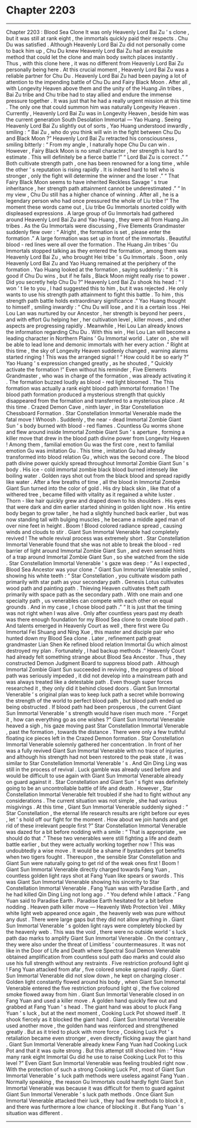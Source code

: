 
# Chapter 2203


---

Chapter 2203 : Blood Sea Clone
It was only Heavenly Lord Bai Zu ’ s clone , but it was still at rank eight , the immortals quickly paid their respects .
Chu Du was satisfied .
Although Heavenly Lord Bai Zu did not personally come to back him up , Chu Du knew Heavenly Lord Bai Zu had an exquisite method that could let the clone and main body switch places instantly . Thus , with this clone here , it was no different from Heavenly Lord Bai Zu personally being here .
At this crucial moment , Heavenly Lord Bai Zu was a reliable partner for Chu Du .
Heavenly Lord Bai Zu had been paying a lot of attention to the impending battle of Chu Du and Fairy Black Moon .
After all , with Longevity Heaven above them and the unity of the Huang Jin tribes , Bai Zu tribe and Chu tribe had to stay allied and endure the immense pressure together .
It was just that he had a really urgent mission at this time .
The only one that could summon him was naturally Longevity Heaven .
Currently , Heavenly Lord Bai Zu was in Longevity Heaven , beside him was the current generation South Desolation Immortal — Yao Huang .
Seeing Heavenly Lord Bai Zu slightly out of sorts , Yao Huang understood inwardly , smiling : “ Bai Zu , who do you think will win in the fight between Chu Du and Black Moon ?”
Heavenly Lord Bai Zu retracted his consciousness , smiling bitterly : “ From my angle , I naturally hope Chu Du can win . However , Fairy Black Moon is no small character , her strength is hard to estimate . This will definitely be a fierce battle !”
“ Lord Bai Zu is correct .”
“ Both cultivate strength path , one has been renowned for a long time , while the other ’ s reputation is rising rapidly . It is indeed hard to tell who is stronger , only the fight will determine the winner and the loser .”
“ That Fairy Black Moon seems to have inherited Reckless Savage ’ s true inheritance , her strength path attainment cannot be underestimated .”
“ In my view , Chu Du still has a higher chance of winning . After all , he is a legendary person who had once pressured the whole of Liu tribe !”
The moment these words came out , Liu tribe Gu Immortals snorted coldly with displeased expressions .
A large group of Gu Immortals had gathered around Heavenly Lord Bai Zu and Yao Huang , they were all from Huang Jin tribes .
As the Gu Immortals were discussing , Five Elements Grandmaster suddenly flew over : “ Alright , the formation is set , please enter the formation .”
A large formation was set up in front of the immortals .
Beautiful blood - red lines were all over the formation .
The Huang Jin tribes ’ Gu Immortals stopped talking as they entered the formation , among them was Heavenly Lord Bai Zu , who brought Hei tribe ’ s Gu Immortals .
Soon , only Heavenly Lord Bai Zu and Yao Huang remained at the periphery of the formation .
Yao Huang looked at the formation , saying suddenly : “ It is good if Chu Du wins , but if he fails , Black Moon might really rise to power . Did you secretly help Chu Du ?”
Heavenly Lord Bai Zu shook his head : “ I won ’ t lie to you , I had suggested this to him , but it was rejected . He only wants to use his strength path attainment to fight this battle . To him , this strength path battle holds extraordinary significance .”
Yao Huang thought to himself , smiling inwardly : “ Chu Du will lose , and it is a certain loss . Hei Lou Lan was nurtured by our Ancestor , her strength is beyond her peers , and with effort Gu helping her , her cultivation level , killer moves , and other aspects are progressing rapidly . Meanwhile , Hei Lou Lan already knows the information regarding Chu Du . With this win , Hei Lou Lan will become a leading character in Northern Plains ’ Gu Immortal world . Later on , she will be able to lead lone and demonic immortals with her every action .”
Right at this time , the sky of Longevity Heaven suddenly changed , warning alarms started ringing !
This was the arranged signal !
“ How could it be so early ?” Yao Huang ’ s expression changed greatly , as he shouted , “ Quickly activate the formation !”
Even without his reminder , Five Elements Grandmaster , who was in charge of the formation , was already activating it .
The formation buzzed loudly as blood - red light bloomed .
The
This formation was actually a rank eight blood path immortal formation !
The blood path formation produced a mysterious strength that quickly disappeared from the formation and transferred to a mysterious place .
At this time .
Crazed Demon Cave , ninth layer , in Star Constellation Chessboard Formation .
Star Constellation Immortal Venerable made the fatal move !
Whoosh .
Suddenly , the near - dead Immortal Zombie Giant Sun ’ s body burned with blood - red flames .
Countless Gu worms shone and flew around inside Immortal Zombie Giant Sun ’ s aperture , forming a killer move that drew in the blood path divine power from Longevity Heaven !
Among them , familial emotion Gu was the first core , next to familial emotion Gu was imitation Gu . This time , imitation Gu had already transformed into blood relation Gu , which was the second core .
The blood path divine power quickly spread throughout Immortal Zombie Giant Sun ’ s body . His ice - cold immortal zombie black blood burned intensely like boiling water .
Golden rays shot out from the black blood and spread rapidly like water . After a few breaths of time , all the blood in Immortal Zombie Giant Sun turned into the color of gold .
His dry black skin , like that of a withered tree , became filled with vitality as it regained a white luster .
Thorn - like hair quickly grew and draped down to his shoulders .
His eyes that were dark and dim earlier started shining in golden light now .
His entire body began to grow taller , he had a slightly hunched back earlier , but was now standing tall with bulging muscles , he became a middle aged man of over nine feet in height .
Boom !
Blood colored radiance spread , causing winds and clouds to stir .
Giant Sun Immortal Venerable had completely revived !
The whole revival process was extremely short . Star Constellation Immortal Venerable found that she was not able to break the blood - red barrier of light around Immortal Zombie Giant Sun , and even sensed hints of a trap around Immortal Zombie Giant Sun , so she watched from the side .
Star Constellation Immortal Venerable ’ s gaze was deep : “ As I expected , Blood Sea Ancestor was your clone .”
Giant Sun Immortal Venerable smiled , showing his white teeth : “ Star Constellation , you cultivate wisdom path primarily with star path as your secondary path . Genesis Lotus cultivates wood path and painting path . Thieving Heaven cultivates theft path primarily with space path as the secondary path . With one main and one specialty path , us venerables can compete with each other on equal grounds . And in my case , I chose blood path .”
“ It is just that the timing was not right when I was alive . Only after countless years past my death was there enough foundation for my Blood Sea clone to create blood path . And talents emerged in Heavenly Court as well , there first were Gu Immortal Fei Shuang and Ning Xue , this master and disciple pair who hunted down my Blood Sea clone . Later , refinement path great grandmaster Lian Shen Ke refined blood relation Immortal Gu which almost destroyed my plan . Fortunately , I had backup methods .”
Heavenly Court had already felt something strange about Blood Sea Ancestor .
Thus , they constructed Demon Judgment Board to suppress blood path .
Although Immortal Zombie Giant Sun succeeded in reviving , the progress of blood path was seriously impeded , it did not develop into a mainstream path and was always treated like a detestable path . Even though super forces researched it , they only did it behind closed doors .
Giant Sun Immortal Venerable ’ s original plan was to keep luck path a secret while borrowing the strength of the world to perfect blood path , but blood path ended up being obstructed .
If blood path had been prosperous , the current Giant Sun Immortal Venerable ’ s strength would have risen much more .
“ Forget it , how can everything go as one wishes ?” Giant Sun Immortal Venerable heaved a sigh , his gaze moving past Star Constellation Immortal Venerable , past the formation , towards the distance .
There were only a few truthful floating ice pieces left in the Crazed Demon formation .
Star Constellation Immortal Venerable solemnly gathered her concentration .
In front of her was a fully revived Giant Sun Immortal Venerable with no trace of injuries , and although his strength had not been restored to the peak state , it was similar to Star Constellation Immortal Venerable ’ s .
And Qin Ding Ling was still in the process of revival . Luck gamble was already used before and would be difficult to use again with Giant Sun Immortal Venerable already on guard against it .
Star Constellation and Giant Sun ’ s fight was definitely going to be an uncontrollable battle of life and death .
However , Star Constellation Immortal Venerable felt troubled if she had to fight without any considerations . The current situation was not simple , she had various misgivings .
At this time , Giant Sun Immortal Venerable suddenly sighed : “ Star Constellation , the eternal life research results are right before our eyes , let ’ s hold off our fight for the moment . How about we join hands and get rid of these irrelevant people first ?”
Star Constellation Immortal Venerable was dazed for a bit before nodding with a smile : “ That is appropriate , we should do that .”
These two venerables were still fighting a life and death battle earlier , but they were actually working together now !
This was undoubtedly a wise move .
It would be a shame if bystanders got benefits when two tigers fought .
Thereupon , the sensible Star Constellation and Giant Sun were naturally going to get rid of the weak ones first !
Boom !
Giant Sun Immortal Venerable directly charged towards Fang Yuan , countless golden light rays shot at Fang Yuan like spears or swords .
This was Giant Sun Immortal Venerable showing his sincerity to Star Constellation Immortal Venerable .
Fang Yuan was with Paradise Earth , and he had killed Qin Ding Ling not long ago .
“ You defend while I attack .” Fang Yuan said to Paradise Earth .
Paradise Earth hesitated for a bit before nodding .
Heaven path killer move — Heavenly Web Protection Veil .
Milky white light web appeared once again , the heavenly web was pure without any dust . There were large gaps but they did not allow anything in .
Giant Sun Immortal Venerable ’ s golden light rays were completely blocked by the heavenly web .
This was the void , there were no outside world ’ s luck path dao marks to amplify Giant Sun Immortal Venerable . On the contrary , they were also under the threat of Limitless ’ countermeasures . It was not like in the Door of Life and Death where Spectral Soul Demon Venerable obtained amplification from countless soul path dao marks and could also use his full strength without any restraints .
Five restriction profound light qi !
Fang Yuan attacked from afar , five colored smoke spread rapidly .
Giant Sun Immortal Venerable did not slow down , he kept on charging closer .
Golden light constantly flowed around his body , when Giant Sun Immortal Venerable entered the five restriction profound light qi , the five colored smoke flowed away from him .
Giant Sun Immortal Venerable closed in on Fang Yuan and used a killer move .
A golden hand quickly flew out and grabbed at Fang Yuan ’ s head .
The giant hand was about to pluck Fang Yuan ’ s luck , but at the next moment , Cooking Luck Pot showed itself . It shook fiercely as it blocked the giant hand .
Giant Sun Immortal Venerable used another move , the golden hand was reinforced and strengthened greatly .
But as it tried to pluck with more force , Cooking Luck Pot ’ s retaliation became even stronger , even directly flicking away the giant hand .
Giant Sun Immortal Venerable already knew Fang Yuan had Cooking Luck Pot and that it was quite strong . But this attempt still shocked him : “ How many rank eight Immortal Gu did he use to raise Cooking Luck Pot to this level ?”
Even Giant Sun Immortal Venerable was feeling troubled right now .
With the protection of such a strong Cooking Luck Pot , most of Giant Sun Immortal Venerable ’ s luck path methods were useless against Fang Yuan .
Normally speaking , the reason Gu Immortals could hardly fight Giant Sun Immortal Venerable was because it was difficult for them to guard against Giant Sun Immortal Venerable ’ s luck path methods . Once Giant Sun Immortal Venerable attacked their luck , they had few methods to block it , and there was furthermore a low chance of blocking it .
But Fang Yuan ’ s situation was different .

---

